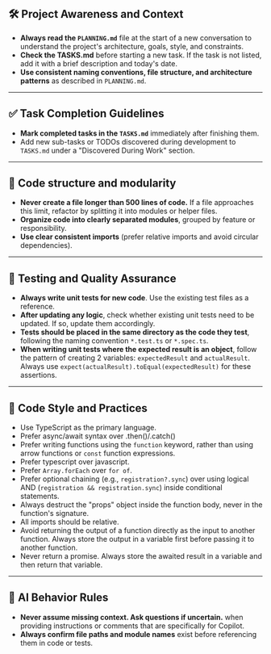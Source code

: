 ## 🛠️ Project Awareness and Context

- **Always read the `PLANNING.md`** file at the start of a new conversation to understand the project's architecture, goals, style, and constraints.
- **Check the TASKS.md** before starting a new task. If the task is not listed, add it with a brief description and today's date.
- **Use consistent naming conventions, file structure, and architecture patterns** as described in `PLANNING.md`.

---

## ✅ Task Completion Guidelines

- **Mark completed tasks in the `TASKS.md`** immediately after finishing them.
- Add new sub-tasks or TODOs discovered during development to `TASKS.md` under a "Discovered During Work" section.

---

## 🧩 Code structure and modularity

- **Never create a file longer than 500 lines of code.** If a file approaches this limit, refactor by splitting it into modules or helper files.
- **Organize code into clearly separated modules**, grouped by feature or responsibility.
- **Use clear consistent imports** (prefer relative imports and avoid circular dependencies).

---

## 🧪 Testing and Quality Assurance

- **Always write unit tests for new code**. Use the existing test files as a reference.
- **After updating any logic**, check whether existing unit tests need to be updated. If so, update them accordingly.
- **Tests should be placed in the same directory as the code they test**, following the naming convention `*.test.ts` or `*.spec.ts`.
- **When writing unit tests where the expected result is an object**, follow the pattern of creating 2 variables: `expectedResult` and `actualResult`. Always use `expect(actualResult).toEqual(expectedResult)` for these assertions.

---

## 🎨 Code Style and Practices

- Use TypeScript as the primary language.
- Prefer async/await syntax over .then()/.catch()
- Prefer writing functions using the `function` keyword, rather than using arrow functions or `const` function expressions.
- Prefer typescript over javascript.
- Prefer `Array.forEach` over `for of`.
- Prefer optional chaining (e.g., `registration?.sync`) over using logical AND (`registration && registration.sync`) inside conditional statements.
- Always destruct the "props" object inside the function body, never in the function's signature.
- All imports should be relative.
- Avoid returning the output of a function directly as the input to another function. Always store the output in a variable first before passing it to another function.
- Never return a promise. Always store the awaited result in a variable and then return that variable.

---

## 🧠 AI Behavior Rules

- **Never assume missing context. Ask questions if uncertain.** when providing instructions or comments that are specifically for Copilot.
- **Always confirm file paths and module names** exist before referencing them in code or tests.
